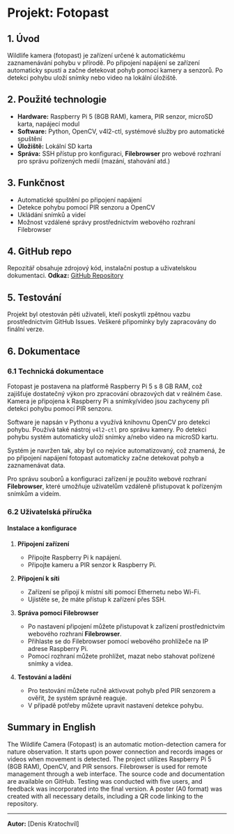 # Projekt: Fotopast

## 1. Úvod
Wildlife kamera (fotopast) je zařízení určené k automatickému zaznamenávání pohybu v přírodě. Po připojení napájení se zařízení automaticky spustí a začne detekovat pohyb pomocí kamery a senzorů. Po detekci pohybu uloží snímky nebo video na lokální úložiště.

## 2. Použité technologie
- **Hardware:** Raspberry Pi 5 (8GB RAM), kamera, PIR senzor, microSD karta, napájecí modul
- **Software:** Python, OpenCV, v4l2-ctl, systémové služby pro automatické spuštění
- **Úložiště:** Lokální SD karta
- **Správa:** SSH přístup pro konfiguraci, **Filebrowser** pro webové rozhraní pro správu pořízených medií (mazání, stahování atd.)

## 3. Funkčnost
- Automatické spuštění po připojení napájení
- Detekce pohybu pomocí PIR senzoru a OpenCV
- Ukládání snímků a videí
- Možnost vzdálené správy prostřednictvím webového rozhraní Filebrowser

## 4. GitHub repo
Repozitář obsahuje zdrojový kód, instalační postup a uživatelskou dokumentaci.
**Odkaz:** [GitHub Repository](https://github.com/example/fotopast)

## 5. Testování
Projekt byl otestován pěti uživateli, kteří poskytli zpětnou vazbu prostřednictvím GitHub Issues. Veškeré připomínky byly zapracovány do finální verze.

## 6. Dokumentace

### 6.1 Technická dokumentace
Fotopast je postavena na platformě Raspberry Pi 5 s 8 GB RAM, což zajišťuje dostatečný výkon pro zpracování obrazových dat v reálném čase. Kamera je připojena k Raspberry Pi a snímky/video jsou zachyceny při detekci pohybu pomocí PIR senzoru.

Software je napsán v Pythonu a využívá knihovnu OpenCV pro detekci pohybu. Používá také nástroj `v4l2-ctl` pro správu kamery. Po detekci pohybu systém automaticky uloží snímky a/nebo video na microSD kartu.

Systém je navržen tak, aby byl co nejvíce automatizovaný, což znamená, že po připojení napájení fotopast automaticky začne detekovat pohyb a zaznamenávat data.

Pro správu souborů a konfiguraci zařízení je použito webové rozhraní **Filebrowser**, které umožňuje uživatelům vzdáleně přistupovat k pořízeným snímkům a videím.

### 6.2 Uživatelská příručka
#### Instalace a konfigurace
1. **Připojení zařízení**  
   - Připojte Raspberry Pi k napájení.
   - Připojte kameru a PIR senzor k Raspberry Pi.

2. **Připojení k síti**  
   - Zařízení se připojí k místní síti pomocí Ethernetu nebo Wi-Fi.
   - Ujistěte se, že máte přístup k zařízení přes SSH.

3. **Správa pomocí Filebrowser**  
   - Po nastavení připojení můžete přistupovat k zařízení prostřednictvím webového rozhraní **Filebrowser**.
   - Přihlaste se do Filebrowser pomocí webového prohlížeče na IP adrese Raspberry Pi.
   - Pomocí rozhraní můžete prohlížet, mazat nebo stahovat pořízené snímky a videa.

4. **Testování a ladění**  
   - Pro testování můžete ručně aktivovat pohyb před PIR senzorem a ověřit, že systém správně reaguje.
   - V případě potřeby můžete upravit nastavení detekce pohybu.

## Summary in English
The Wildlife Camera (Fotopast) is an automatic motion-detection camera for nature observation. It starts upon power connection and records images or videos when movement is detected. The project utilizes Raspberry Pi 5 (8GB RAM), OpenCV, and PIR sensors. Filebrowser is used for remote management through a web interface. The source code and documentation are available on GitHub. Testing was conducted with five users, and feedback was incorporated into the final version. A poster (A0 format) was created with all necessary details, including a QR code linking to the repository.

---

**Autor:** [Denis Kratochvíl]
